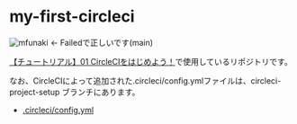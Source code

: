 # my-first-circleci
![mfunaki](https://circleci.com/gh/mfunaki/my-first-circleci.svg?style=svg) ← Failedで正しいです(main)

[【チュートリアル】01 CircleCIをはじめよう！](https://youtu.be/cOHKRYgdzDY)で使用しているリポジトリです。

なお、CircleCIによって追加された.circleci/config.ymlファイルは、circleci-project-setup ブランチにあります。
- [.circleci/config.yml](https://github.com/mfunaki/my-first-circleci/blob/circleci-project-setup/.circleci/config.yml)